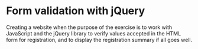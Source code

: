 # Form validation with jQuery
Creating a website when the purpose of the exercise is to work with JavaScript and the jQuery library to verify values 
accepted in the HTML form for registration, and to display the registration summary if all goes well.
